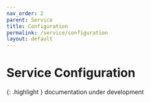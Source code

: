 ```yaml
---
nav_order: 2
parent: Service
title: Configuration
permalink: /service/configuration
layout: default
---
```

# Service Configuration

{: .highlight }
documentation under development

